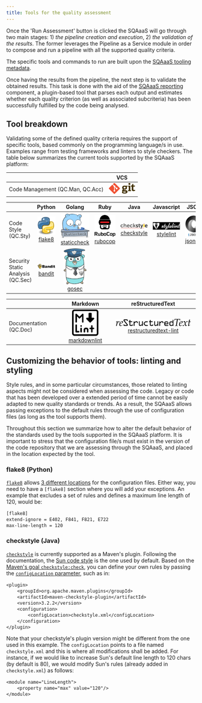 ```yaml
---
title: Tools for the quality assessment
---
```


Once the 'Run Assessment' button is clicked the SQAaaS will go through two
main stages: 1) *the pipeline creation and execution*, 2) *the validation
 of the results*. The former leverages the Pipeline as a Service module in
order to compose and run a pipeline with all the supported quality criteria.

The specific tools and commands to run are built upon the
[SQAaaS tooling metadata](https://github.com/eosc-synergy/sqaaas-tooling).

Once having the results from the pipeline, the next step is to validate the
obtained results. This task is done with the aid of the
[SQAaaS reporting](https://github.com/eosc-synergy/sqaaas-reporting) component,
a plugin-based tool that parses each output and estimates whether each
quality criterion (as well as associated subcriteria) has been successfully
fulfilled by the code being analysed.

## Tool breakdown

Validating some of the defined quality criteria requires the support of
specific tools, based commonly on the programming language/s in use. Examples
range from testing frameworks and linters to style checkers. The table below 
summarizes the current tools supported by the SQAaaS platform:

|                                   | VCS |
|-----------------------------------|:---:|
| Code Management (QC.Man, QC.Acc)  | [![git](/img/logo_git.png "git")](https://git-scm.com/) |

|                                   | Python |    Golang   |   Ruby  |    Java    | Javascript |   JSON   | Dockerfile |
|-----------------------------------|:------:|:-----------:|:-------:|:----------:|:----------:|:--------:|:----------:|
| Code Style (QC.Sty)               | [![flake8](/img/logo_flake8.png) flake8](https://flake8.pycqa.org/) | [![staticcheck](/img/logo_staticcheck.png "staticcheck") staticcheck](https://staticcheck.io/) | [![rubocop](/img/logo_rubocop.png "rubocop") rubocop](https://rubocop.org/) | [![checkstyle](/img/logo_checkstyle.png "checkstyle") checkstyle](https://checkstyle.sourceforge.io/) | [![stylelint](/img/logo_stylelint.png "stylelint") stylelint](https://stylelint.io/) | [![jsonlint](/img/logo_json.png) jsonlint](https://github.com/zaach/jsonlint) | [![hadolint](/img/logo_hadolint.png "hadolint") hadolint](https://github.com/hadolint/hadolint) |
| Security Static Analysis (QC.Sec) | [![bandit](/img/logo_bandit.png "bandit") bandit](https://bandit.readthedocs.io/) | [![gosec](/img/logo_gosec.png "gosec") gosec](https://github.com/securego/gosec) |         |            |            |          |            |


|                                   |   Markdown   |   reStructuredText    |
|-----------------------------------|:------------:|:---------------------:|
| Documentation (QC.Doc)            | [![markdownlint](/img/logo_markdownlint.png "markdownlint") markdownlint](https://github.com/markdownlint/markdownlint") | [![restructuredtext-lint](/img/logo_restructuredtext.png "restructuredtext-lint") restructuredtext-lint](https://github.com/twolfson/restructuredtext-lint) |

## Customizing the behavior of tools: linting and styling

Style rules, and in some particular circumstances, those related to linting 
aspects might not be considered when assessing the code. Legacy or code that
has been developed over a extended period of time cannot be easily adapted to
new quality standards or trends. As a result, the SQAaaS allows passing
exceptions to the default rules through the use of configuration files (as long
as the tool supports them).

Throughout this section we summarize how to alter the default behavior of the
standards used by the tools supported in the SQAaaS platform. It is important
to stress that the configuration file/s must exist in the version of the code
repository that we are assessing through the SQAaaS, and placed in the location
expected by the tool.

### flake8 (Python)

[`flake8`](https://flake8.pycqa.org/) allows
[3 different locations](https://flake8.pycqa.org/en/latest/user/configuration.html#configuration-locations)
for the configuration files. Either way, you need to have a `[flake8]` section
where you will add your exceptions. An example that excludes a set of rules and
defines a maximum line length of 120, would be:

```
[flake8]
extend-ignore = E402, F841, F821, E722
max-line-length = 120
```

### checkstyle (Java)

[`checkstyle`](https://checkstyle.sourceforge.io/) is currently supported as a
Maven's plugin. Following the documentation, the
[Sun code style](https://checkstyle.sourceforge.io/sun_style.html) is the one
used by default. Based on the 
[Maven's goal `checkstyle:check`](https://maven.apache.org/plugins/maven-checkstyle-plugin/check-mojo.html#checkstyle-check),
you can define your own rules by passing the
[`configLocation` parameter](https://maven.apache.org/plugins/maven-checkstyle-plugin/checkstyle-mojo.html#configLocation),
such as in:

```
<plugin>
    <groupId>org.apache.maven.plugins</groupId>
    <artifactId>maven-checkstyle-plugin</artifactId>
    <version>3.2.2</version>
    <configuration>
        <configLocation>checkstyle.xml</configLocation>
    </configuration>
</plugin>
``` 

Note that your checkstyle's plugin version might be different from the one
used in this example. The `configLocation` points to a file named
`checkstyle.xml` and this is where all modifications shall be added. For
instance, if we would like to increase Sun's default line length to 120 chars
(by default is 80), we would modify Sun's rules (already added in
`checkstyle.xml`) as follows:

```
<module name="LineLength">
    <property name="max" value="120"/>
</module>
```
